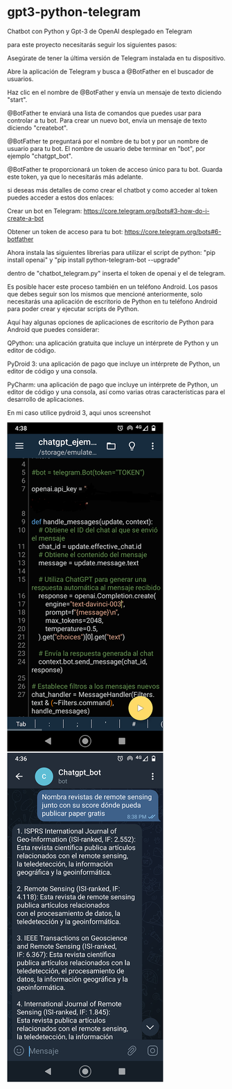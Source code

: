 # gpt3-python-telegram
Chatbot con Python y Gpt-3 de OpenAI desplegado en Telegram

para este proyecto necesitarás seguir los siguientes pasos:

Asegúrate de tener la última versión de Telegram instalada en tu dispositivo.

Abre la aplicación de Telegram y busca a @BotFather en el buscador de usuarios.

Haz clic en el nombre de @BotFather y envía un mensaje de texto diciendo "start".

@BotFather te enviará una lista de comandos que puedes usar para controlar a tu bot. Para crear un nuevo bot, envía un mensaje de texto diciendo "createbot".

@BotFather te preguntará por el nombre de tu bot y por un nombre de usuario para tu bot. El nombre de usuario debe terminar en "bot", por ejemplo "chatgpt_bot".

@BotFather te proporcionará un token de acceso único para tu bot. Guarda este token, ya que lo necesitarás más adelante.

si deseas más detalles de como crear el chatbot y como acceder al token puedes acceder a estos dos enlaces:

Crear un bot en Telegram: https://core.telegram.org/bots#3-how-do-i-create-a-bot

Obtener un token de acceso para tu bot: https://core.telegram.org/bots#6-botfather

Ahora instala las siguientes librerias para utilizar el script de python: "pip install openai" y "pip install python-telegram-bot --upgrade"

dentro de "chatbot_telegram.py" inserta el token de openai y el de telegram.

Es posible hacer este proceso también en un teléfono Android. Los pasos que debes seguir son los mismos que mencioné anteriormente, solo necesitarás una aplicación de escritorio de Python en tu teléfono Android para poder crear y ejecutar scripts de Python.

Aquí hay algunas opciones de aplicaciones de escritorio de Python para Android que puedes considerar:

QPython: una aplicación gratuita que incluye un intérprete de Python y un editor de código.

PyDroid 3: una aplicación de pago que incluye un intérprete de Python, un editor de código y una consola.

PyCharm: una aplicación de pago que incluye un intérprete de Python, un editor de código y una consola, así como varias otras características para el desarrollo de aplicaciones.

En mi caso utilice pydroid 3, aqui unos screenshot

<img src="a.png">

<img src="b.png">
